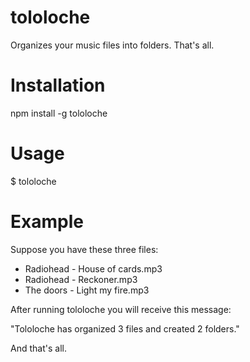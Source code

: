 tololoche
=========

Organizes your music files into folders. That's all.

Installation
=========

npm install -g tololoche

Usage
=========

$ tololoche

Example
=========

Suppose you have these three files:

- Radiohead - House of cards.mp3
- Radiohead - Reckoner.mp3
- The doors - Light my fire.mp3

After running tololoche you will receive this message:

"Tololoche has organized 3 files and created 2 folders."

And that's all.